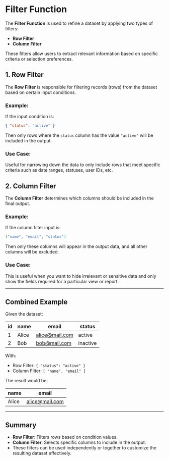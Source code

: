 # Filter Function

The **Filter Function** is used to refine a dataset by applying two types of filters:

- **Row Filter**
- **Column Filter**

These filters allow users to extract relevant information based on specific criteria or selection preferences.

## 1. Row Filter

The **Row Filter** is responsible for filtering records (rows) from the dataset based on certain input conditions.

### Example:
If the input condition is:
```json
{ "status": "active" }
```
Then only rows where the `status` column has the value `"active"` will be included in the output.

### Use Case:
Useful for narrowing down the data to only include rows that meet specific criteria such as date ranges, statuses, user IDs, etc.

## 2. Column Filter

The **Column Filter** determines which columns should be included in the final output.

### Example:
If the column filter input is:
```json
["name", "email", "status"]
```
Then only these columns will appear in the output data, and all other columns will be excluded.

### Use Case:
This is useful when you want to hide irrelevant or sensitive data and only show the fields required for a particular view or report.

---

## Combined Example

Given the dataset:

| id | name  | email           | status  |
|----|-------|------------------|---------|
| 1  | Alice | alice@mail.com  | active  |
| 2  | Bob   | bob@mail.com    | inactive|

With:
- Row Filter: `{ "status": "active" }`
- Column Filter: `[ "name", "email" ]`

The result would be:

| name  | email          |
|-------|----------------|
| Alice | alice@mail.com |

---

## Summary

- **Row Filter**: Filters rows based on condition values.
- **Column Filter**: Selects specific columns to include in the output.
- These filters can be used independently or together to customize the resulting dataset effectively.
